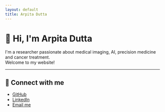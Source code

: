 ```yaml
---
layout: default
title: Arpita Dutta
---
```


# 👋 Hi, I'm Arpita Dutta

I'm a researcher passionate about medical imaging, AI, precision medicine and cancer treatment.  
Welcome to my website!

---

## 🔗 Connect with me

- [GitHub](https://github.com/arpitadu)
- [LinkedIn](https://linkedin.com/in/arpitadu)
- [Email me](mailto:adutta.ds@gmail.com)
